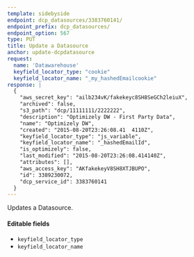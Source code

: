 ```yaml
---
template: sidebyside
endpoint: dcp_datasources/3383760141/
endpoint_prefix: dcp_datasources/
endpoint_option: 567
type: PUT
title: Update a Datasource
anchor: update-dcpdatasource
request:
  name: 'Datawarehouse'
  keyfield_locator_type: "cookie"
  keyfield_locator_name: "_my_hashedEmailcookie"
response: |
  {
    "aws_secret_key": "ailb234vK/fakekeyc8SH8SeGCh2leiuX",
    "archived": false,
    "s3_path": "dcp/11111111/2222222",
    "description": "Optimizely DW - First Party Data",
    "name": "Optimizely DW",
    "created": "2015-08-20T23:26:08.41	4110Z",
    "keyfield_locator_type": "js_variable",
    "keyfield_locator_name": "_hashedEmailId",
    "is_optimizely": false,
    "last_modified": "2015-08-20T23:26:08.414140Z",
    "attributes": [],
    "aws_access_key": "AKfakekeyV8SH8XTJBUPO",
    "id": 3389230072,
    "dcp_service_id": 3383760141
  }
---
```


Updates a Datasource.

#### Editable fields
- `keyfield_locator_type`
- `keyfield_locator_name`
